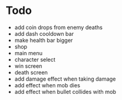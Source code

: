 # Todo

* add coin drops from enemy deaths
* add dash cooldown bar
* make health bar bigger
* shop
* main menu
* character select
* win screen
* death screen
* add damage effect when taking damage
* add effect when mob dies
* add effect when bullet collides with mob

